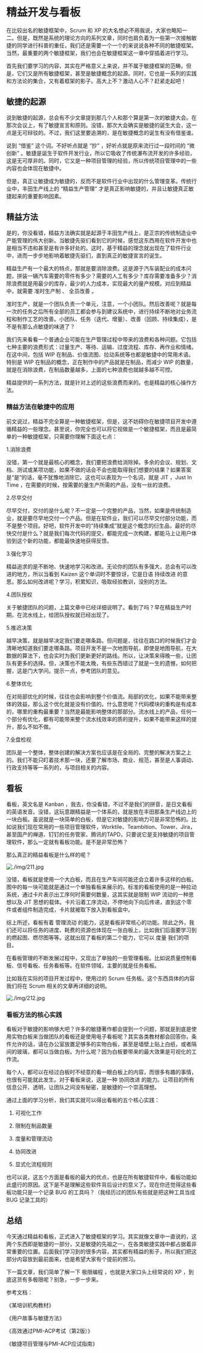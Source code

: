 # 精益开发与看板

在比较出名的敏捷框架中，Scrum 和 XP 的大名想必不用我说，大家也略知一二。但是，既然是系统的理论方向的系列文章，同时也肩负着为一些第一次接触敏捷的同学进行科普的重任，我们还是需要一个一个的来说说各种不同的敏捷框架。当然，最重要的两个敏捷框架，我们也会在敏捷框架这一章中穿插着进行学习。

首先我们要学习的内容，其实在严格意义上来说，并不属于敏捷框架的范畴。但是，它们又是所有敏捷框架，甚至是敏捷概念的起源。同时，它也是一系列的实践和方法论的集合，又有着框架的影子。高大上不？激动人心不？赶紧走起吧！

## 敏捷的起源

说到敏捷的起源，总会有不少文章提到那几个人和那个算是第一次的敏捷大会。在那次会议上，有了敏捷宣言和原则。没错，那次大会确实是敏捷的诞生大会，这一点是无可辩驳的。不过，我们这里要追溯的，是在敏捷概念的诞生有没有借鉴谁。

说到 “借鉴” 这个词。不好听点就是 “抄” ，好听点就是原来流行过一段时间的 “微创新” 。敏捷是诞生于软件开发行业，所以它吸收了传统瀑布流开发的许多经验，这是无可厚非的。同时，它又是一种项目管理的经验，所以传统项目管理中的一些内容也会体现在敏捷中。

但是，真正让敏捷成为敏捷的，反而不是软件行业中出现的什么管理变革。传统行业中，丰田生产线上的 “精益生产管理” 才是真正影响敏捷的，并且让敏捷真正敏捷起来的重要影响因素。

## 精益方法

是的，你没看错，精益方法确实就是起源于丰田生产线上，是正宗的传统制造业中产能管理的伟大创新。当敏捷先驱们看到它的时候，感觉这东西用在软件开发中也是相当不违和甚至是有许多好处的。这时，基于精益的理念就出现在了软件行业中，进而一步步地影响着敏捷先驱们，直到真正的敏捷宣言的诞生。

精益生产有一个最大的特点，那就是要消除浪费。这是源于汽车装配业的成本问题，拼装一辆汽车需要的零件有多少？需要的人工有多少？库存需要准备多少？消除浪费就是用最少的库存，最少的人力成本，实现最大的量产规模。对应到精益中，就需要 准时生产制 、 全员改善 。

准时生产，就是一个团队负责一个单元，注意，一个小团队。然后改善呢？就是每一次的任务之后所有全部的员工都会参与到建议系统中，进行持续不断地对业务流程和制作工艺的改善。小团队、任务（迭代、增量）、改善（回顾、持续集成），是不是有那么点敏捷的味道了？

我们先来看看一个普通企业可能在生产管理过程中带来的浪费和各种问题。它包括七种主要的浪费形式：过量生产、等待、运输、过度流程、库存、再作业和情绪。在这中间，包括 WIP 在制品、价值流图、拉动系统等也都是敏捷中的常用术语。特别是 WIP 在制品的概念，正在制作中的产品就是在制品，而减少 WIP 的数量，就是在消除浪费，在制品数量越多，上面的七种浪费也就越多越不可控。

精益提供的一系列方法，就是针对上述的这些浪费而来的。也是精益的核心操作方法。

### 精益方法在敏捷中的应用

前文说过，精益不完全算是一种敏捷框架，但是，这不妨碍你在敏捷项目开发中遵循精益的一些理念。甚至说，你完全也可以将它视做是一个敏捷框架，而且是最简单的一种敏捷框架，只需要你理解下面这七点：

1.消除浪费

没错，第一个就是最核心的概念，我们要把浪费给消除掉。多余的会议、规划、文档、测试或某项功能，如果不做的话会不会也能取得我们想要的结果？如果答案是“是”的话，毫不犹豫地消除它。这也可以表现为一个名词，就是 JIT ，Just In Time ，在需要的时候，按需要的量生产所需的产品，没有一丝的浪费。

2.尽早交付

尽早交付，交付的是什么呢？不一定是一个完整的产品，当然，如果是传统制造业，就是要尽早地交付一个产品。但是在软件业，我们可以尽早交付部分功能，而不是整个项目。好吧，软件开发中的“持续集成”就是这个概念的衍生品，最好的尽快交付是什么？就是我们每次代码的提交，都能完成一次构建，都能马上让用户体验到这个新的功能，都能最快速地获得反馈。

3.强化学习

精益追求的是不断地、快速地学习和改进。无论你的团队有多强大，总会有可以改进的地方，所以当看到 Kaizen 这个单词时不要惊讶，它是日语 持续改进 的意思。那么如何改进呢？学习，积累知识，吸取经验教训，没别的方法。

4.团队授权

关于敏捷团队的问题，上篇文章中已经详细说明了。看到了吗？早在精益生产时期，在流水线上，给团队授权就已经出现了。

5.推迟决策

越早决策，就是越早决定我们要走哪条路。但问题是，往往在路口的时候我们才会清晰地知道我们要走哪条路。项目开发不是一次地图导航，即使是地图导航，在大数据的算法下，也会实时为我们更新更好的路线。所以，让决策来得晚一些，让团队有更多的选择。但，决策也不能太晚，有些东西错过了就是一生的遗憾，如何把握，这是门大学问。提示一点，参考团队的意见。

6.整体优化

在对局部优化的时候，往往也会影响到整个价值流。局部的优化，如果不能带来整体的效益，那么这个优化就是没有价值的。什么意思呢？代码模块的重构是有成本的，哪里的重构最重要？当然是最能影响整体的那部分。流水线上的产品，任何一个部分有优化，都有可能带来整个流水线效率的质的提升，如果不能带来这样的提升，那么不如不做。

7.全盘检视

团队是一个整体，整体创建的解决方案也应该是在全局的、完整的解决方案之上的。我们不能只盯着技术那一块，还要了解市场、商业、规范，甚至是人事调动、行政支持等等一系列的，与项目相关的内容。

## 看板

看板，英文名是 Kanban ，我去，你没看错，不过不是我们的拼音，是日文看板的英语发音。没错，这玩意跟精益是一个体系的，就是放在丰田那条生产线边上的一块白板。虽说就是一块简单的白板，但是它对敏捷的影响力可是非常恐怖的。比如说我们现在常用的一些项目管理软件，Worktile、Teambition、Tower、Jira，甚至国产的禅道、钉钉的任务管家、腾讯的TAPD，只要说它是支持敏捷的项目管理软件，那么一定就有看板功能。是不是非常恐怖？

那么真正的精益看板是什么样的呢？

![./img/211.jpg](./img/211.jpg)

没错，看板就是使用一个大白板，而且在生产车间可能还会立着许多这样的白板。图中的每一块可能就是通过一个单独看板来展示的。标准的看板使用的是一种拉动系统，通过卡片表示出工序何时需要何数量，这其实就是限制 WIP 流动的一种思想以及 JIT 思想的载体。卡片沿着工序流动，不停地向下向后传递，直到这个零件或者组件制造完成，卡片就被取下放入到看板盒中。

综上所述，看板有着 管理流动 的能力，这是看板非常核心的功能。除此之外，我们还可以将任务的进度、耗费的资源也体现在一张白板上，比如我们后面要学习到的燃起图、燃尽图等等。这就出现了看板的第二个能力，它可以 度量 我们的项目。

在看板管理的不断发展过程中，又现出了单独的一些管理看板。比如说质量控制看板、信号看板、任务看板等。在软件领域，主要的就是任务看板。

比如我在实际的项目开发过程中，使用过的 Scrum 任务板。这个东西具体的内容我们将在 Scrum 相关的文章再详细的说明。

![./img/212.jpg](./img/212.jpg)

### 看板方法的核心实践

看板对于敏捷的影响够大吧？许多的敏捷著作都会提到一个问题，那就是到底是使用实物白板来当做团队的看板还是使用电子看板呢？其实各类教材都会回答你，条件允许的话，请在办公室放置足够多的实物白板，甚至是墙壁上贴上白纸，或者隔间的玻璃，都可以当做白板。为什么呢？因为白板要带来的最大效果是可视化的工作流。

每个人，都可以在经过白板时不经意的看一眼白板上的内容，而很多有趣的事情，也很有可能就此发生。对于看板来说，这是一种 协同改进 的能力。让项目的所有信息公开、透明，让团队之间没有秘密，是敏捷的一个崇高理想。

通过上面的学习分析，我们其实就可以得出看板的五个核心实践：

1. 可视化工作

2. 限制在制品数量

3. 度量和管理流动

4. 协同改进

5. 显式化流程规则

也可以说，这五个方面是看板的最大的优点，也是在所有敏捷软件中，看板功能如此盛行的原因。这下是不是理解这些软件背后设计的意义了。现在你还觉得这些看板功能只是一个记录 BUG 的工具吗？（我经历过的团队有些就是把这种工具当成 BUG 记录工具的）

## 总结

今天通过精益和看板，正式进入了敏捷框架的学习。其实就像文章中一直说的，这两个东西即是敏捷的一部分，又是敏捷的先祖之一，在各类敏捷实践中都占据着非常重要的位置。后面我们学习到的很多内容，其实都有精益的影子，所以我们把这部分内容放到最前面来，也是希望大家有个提前的预习。

下一篇文章，我们简单了解一下 极限编程 ，也就是大家口头上经常说的 XP ，到底这货有多极限呢？别急，一步一步来。

参考文档：

《某培训机构教材》

《用户故事与敏捷方法》

《高效通过PMI-ACP考试（第2版）》

《敏捷项目管理与PMI-ACP应试指南》

